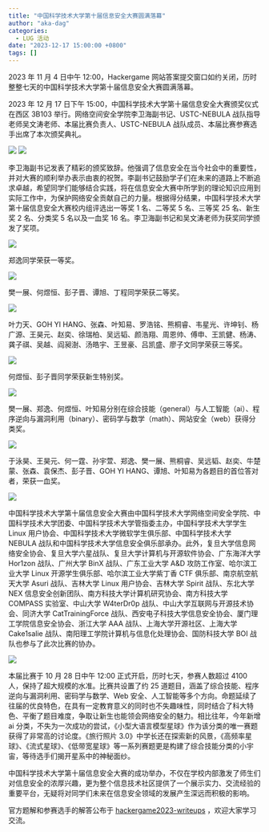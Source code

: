 ```yaml
---
title: "中国科学技术大学第十届信息安全大赛圆满落幕"
author: "aka-dag"
categories:
  - LUG 活动
date: "2023-12-17 15:00:00 +0800"
tags: []
---
```


2023 年 11 月 4 日中午 12:00，Hackergame 网站答案提交窗口如约关闭，历时整整七天的中国科学技术大学第十届信息安全大赛圆满落幕。

2023 年 12 月 17 日下午 15:00，中国科学技术大学第十届信息安全大赛颁奖仪式在西区 3B103 举行。网络空间安全学院李卫海副书记、USTC-NEBULA 战队指导老师吴文涛老师、本届比赛负责人、USTC-NEBULA 战队成员、本届比赛参赛选手出席了本次颁奖典礼。

![](https://ftp.lug.ustc.edu.cn/%E6%B4%BB%E5%8A%A8/2023.12.17_Hackergame%E9%A2%81%E5%A5%96/photos/F5AFAA041D3C1694512A9D8F6ABB5DC9.jpg)
![](https://ftp.lug.ustc.edu.cn/%E6%B4%BB%E5%8A%A8/2023.12.17_Hackergame%E9%A2%81%E5%A5%96/photos/37F33467C0D3C6B76C555FB1A5EB013A.jpg)

李卫海副书记发表了精彩的颁奖致辞。他强调了信息安全在当今社会中的重要性，并对大赛的顺利举办表示由衷的祝贺。李副书记鼓励学子们在未来的道路上不断追求卓越，希望同学们能够结合实践，将在信息安全大赛中所学到的理论知识应用到实际工作中，为保护网络安全贡献自己的力量。根据得分结果，中国科学技术大学第十届信息安全大赛校内组评选出一等奖 1 名、二等奖 5 名、三等奖 25 名、新生奖 2 名、分类奖 5 名以及一血奖 16 名。李卫海副书记和吴文涛老师为获奖同学颁发了奖项。

![](https://ftp.lug.ustc.edu.cn/%E6%B4%BB%E5%8A%A8/2023.12.17_Hackergame%E9%A2%81%E5%A5%96/photos/IMG_20231217_151121.jpg)

郑逸同学荣获一等奖。

![](https://ftp.lug.ustc.edu.cn/%E6%B4%BB%E5%8A%A8/2023.12.17_Hackergame%E9%A2%81%E5%A5%96/photos/IMG_20231217_151517.jpg)

樊一展、何煜恒、彭子晋、谭旭、丁程同学荣获二等奖。

![](https://ftp.lug.ustc.edu.cn/%E6%B4%BB%E5%8A%A8/2023.12.17_Hackergame%E9%A2%81%E5%A5%96/photos/IMG_20231217_151623.jpg)

叶力天、GOH YI HANG、张森、叶知易、罗浩铭、熊桐睿、韦星光、许坤钊、杨广源、王昊元、赵奕、徐瑞柏、吴远韬、颜浩翔、周恩帅、傅申、王凯健、杨涛、龚子祺、吴越、阎昶澍、汤皓宇、王昱豪、吕凯盛、廖子文同学荣获三等奖。

![](https://ftp.lug.ustc.edu.cn/%E6%B4%BB%E5%8A%A8/2023.12.17_Hackergame%E9%A2%81%E5%A5%96/photos/IMG_20231217_151904.jpg)

何煜恒、彭子晋同学荣获新生特别奖。

![](https://ftp.lug.ustc.edu.cn/%E6%B4%BB%E5%8A%A8/2023.12.17_Hackergame%E9%A2%81%E5%A5%96/photos/IMG_20231217_151938.jpg)

樊一展、郑逸、何煜恒、叶知易分别在综合技能（general）与人工智能（ai）、程序逆向与漏洞利用（binary）、密码学与数学（math）、网站安全（web）获得分类奖。

![](https://ftp.lug.ustc.edu.cn/%E6%B4%BB%E5%8A%A8/2023.12.17_Hackergame%E9%A2%81%E5%A5%96/photos/IMG_20231217_152036.jpg)

于泳昊、王昊元、何一霆、孙宇萱、郑逸、樊一展、熊桐睿、吴远韬、赵奕、牛楚蒙、张森、袁保杰、彭子晋、GOH YI HANG、谭旭、叶知易为各题目的首位答对者，荣获一血奖。

![](https://ftp.lug.ustc.edu.cn/%E6%B4%BB%E5%8A%A8/2023.12.17_Hackergame%E9%A2%81%E5%A5%96/photos/IMG_20231217_152244.jpg)

中国科学技术大学第十届信息安全大赛由中国科学技术大学网络空间安全学院、中国科学技术大学团委、中国科学技术大学管指委主办，中国科学技术大学学生 Linux 用户协会、中国科学技术大学微软学生俱乐部、中国科学技术大学 NEBULA 战队和中国科学技术大学信息安全俱乐部承办。此外，复旦大学信息网络安全协会、复旦大学六星战队、复旦大学计算机与开源软件协会、广东海洋大学 Hor1zon 战队、广州大学 BinX 战队、广东工业大学 A&D 攻防工作室、哈尔滨工业大学 Linux 开源学生俱乐部、哈尔滨工业大学紫丁香 CTF 俱乐部、南京航空航天大学 Asuri 战队、吉林大学 Linux 用户协会、吉林大学 Spirit 战队、东北大学 NEX 信息安全创新团队、南方科技大学计算机研究协会、南方科技大学 COMPASS 实验室、中山大学 W4terDr0p 战队、中山大学互联网与开源技术协会、同济大学 CatTrainingForce 战队、西安电子科技大学信息安全协会、厦门理工学院信息安全协会、浙江大学 AAA 战队、上海大学开源社区、上海大学 Cake1salie 战队、南阳理工学院计算机与信息化处理协会、国防科技大学 BOI 战队也参与了此次比赛的协办。

![](https://ftp.lug.ustc.edu.cn/%E6%B4%BB%E5%8A%A8/2023.12.17_Hackergame%E9%A2%81%E5%A5%96/photos/A6167759CBAA95EFCB44BF3B42B5BC8F.jpg)

本届比赛于 10 月 28 日中午 12:00 正式开启，历时七天，参赛人数超过 4100 人，保持了超大规模的水准。比赛共设置了约 25 道题目，涵盖了综合技能、程序逆向与漏洞利用、密码学与数学、Web 安全、人工智能等多个方向。命题延续了往届的优良特色，在具有一定教育意义的同时也不失趣味性，同时结合了科大特色、平衡了题目难度，争取让新生也能领会网络安全的魅力。相比往年，今年新增 ai 分类，不失为一次成功的尝试，《小型大语言模型星球》作为该分类的唯一赛题获得了非常高的讨论度。《旅行照片 3.0》中学长还在探索新的风景，《高频率星球》、《流式星球》、《低带宽星球》等一系列赛题更是构建了综合技能分类的小宇宙，等待选手们揭开星系中的神秘面纱。

中国科学技术大学第十届信息安全大赛的成功举办，不仅在学校内部激发了师生们对信息安全的浓厚兴趣，更为整个信息技术社区提供了一个展示实力、交流经验的重要平台，无疑将对同学们未来在信息安全领域的发展产生深远而积极的影响。

官方题解和参赛选手的解答公布于 [hackergame2023-writeups](https://github.com/USTC-Hackergame/hackergame2023-writeups/) ，欢迎大家学习交流。
